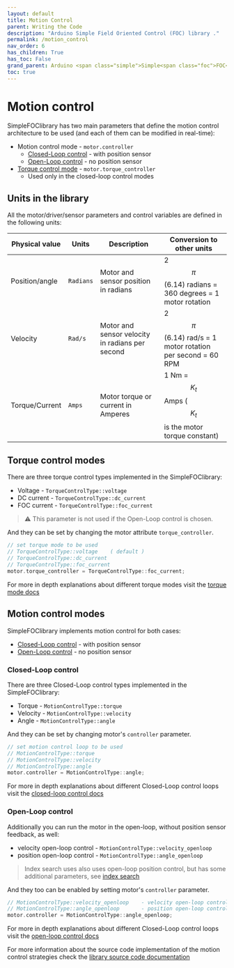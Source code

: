 ```yaml
---
layout: default
title: Motion Control
parent: Writing the Code
description: "Arduino Simple Field Oriented Control (FOC) library ."
permalink: /motion_control
nav_order: 6
has_children: True
has_toc: False
grand_parent: Arduino <span class="simple">Simple<span class="foc">FOC</span>library</span>
toc: true
---
```


# Motion control 
<span class="simple">Simple<span class="foc">FOC</span>library</span> has two main parameters that define the motion control architecture to be used (and each of them can be modified in real-time):
- Motion control mode - `motor.controller`
    - [Closed-Loop control](closed_loop_motion_control) - with position sensor
    - [Open-Loop control](open_loop_motion_control) - no position sensor
- [Torque control mode](torque_control) - `motor.torque_controller`
    - Used only in the closed-loop control modes

## Units in the library

All the motor/driver/sensor parameters and control variables are defined in the following units:

Physical value | Units | Description | Conversion to other units
--- | --- | --- | ---
Position/angle | `Radians` | Motor and sensor position in radians |  2$$\pi$$(6.14) radians = 360 degrees = 1 motor rotation
Velocity | `Rad/s` | Motor and sensor velocity in radians per second |  2$$\pi$$(6.14) rad/s = 1 motor rotation per second = 60 RPM
Torque/Current | `Amps` | Motor torque or current in Amperes |  1 Nm = $$K_t$$ Amps ($$K_t$$ is the motor torque constant)


## Torque control modes
There are three torque control types implemented in the <span class="simple">Simple<span class="foc">FOC</span>library</span>:
- Voltage - `TorqueControlType::voltage`
- DC current - `TorqueControlType::dc_current`
- FOC current - `TorqueControlType::foc_current`
<blockquote class="warning"> ⚠️ This parameter is not used if the Open-Loop control is chosen.</blockquote>

And they can be set by changing the motor attribute `torque_controller`.
```cpp
// set torque mode to be used
// TorqueControlType::voltage    ( default )
// TorqueControlType::dc_current
// TorqueControlType::foc_current
motor.torque_controller = TorqueControlType::foc_current;
```

For more in depth explanations about different torque modes visit the [torque mode docs](torque_control)

## Motion control modes
<span class="simple">Simple<span class="foc">FOC</span>library</span> implements motion control for both cases:
- [Closed-Loop control](closed_loop_motion_control) - with position sensor
- [Open-Loop control](open_loop_motion_control) - no position sensor

### Closed-Loop control
There are three Closed-Loop control types implemented in the <span class="simple">Simple<span class="foc">FOC</span>library</span>:
- Torque - `MotionControlType::torque`
- Velocity - `MotionControlType::velocity`
- Angle - `MotionControlType::angle`

And they can be set by changing motor's `controller` parameter.  
```cpp
// set motion control loop to be used
// MotionControlType::torque
// MotionControlType::velocity
// MotionControlType::angle
motor.controller = MotionControlType::angle;
```
For more in depth explanations about different Closed-Loop control loops visit the [closed-loop control docs](closed_loop_motion_control)

### Open-Loop control
Additionally you can run the motor in the open-loop, without position sensor feedback, as well:
- velocity open-loop control - `MotionControlType::velocity_openloop`
- position open-loop control - `MotionControlType::angle_openloop`

<blockquote class="info"> Index search uses also uses open-loop position control, but has some additional parameters, see <a href="index_search_loop">index search</a></blockquote>

And they too can be enabled by setting motor's `controller` parameter.  
```cpp
// MotionControlType::velocity_openloop    - velocity open-loop control
// MotionControlType::angle_openloop       - position open-loop control
motor.controller = MotionControlType::angle_openloop;
```
For more in depth explanations about different Closed-Loop control loops visit the [open-loop control docs](open_loop_motion_control)

For more information about the source code implementation of the motion control strategies check the [library source code documentation](motion_control_implementation)
